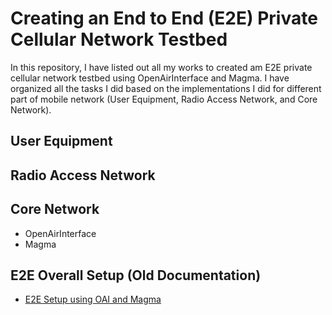 # Creating an End to End (E2E) Private Cellular Network Testbed

In this repository, I have listed out all my works to created am E2E private cellular network testbed using OpenAirInterface and Magma. I have organized all the tasks I did based on the implementations I did for different part of mobile network (User Equipment, Radio Access Network, and Core Network).

## User Equipment

## Radio Access Network

## Core Network 
- OpenAirInterface
- Magma

## E2E Overall Setup (Old Documentation)
- [E2E Setup using OAI and Magma](https://github.com/nischalaryal/cellular-network-testbed-setup)
